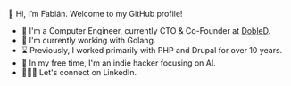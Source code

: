 👋 Hi, I’m Fabián. Welcome to my GitHub profile!

- 🔭 I'm a Computer Engineer, currently CTO & Co-Founder at [DobleD](https://dobled.net).
- 🌱 I'm currently working with Golang.
- ⌛ Previously, I worked primarily with PHP and Drupal for over 10 years.
- 🤔 In my free time, I'm an indie hacker focusing on AI.
- 👨🏼‍💼 Let's connect on LinkedIn.

